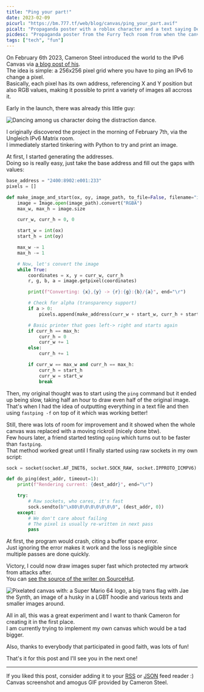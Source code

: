 ```yaml
---
title: "Ping your part!"
date: 2023-02-09
picurl: "https://bm.777.tf/web/blog/canvas/ping_your_part.avif"
picalt: "Propaganda poster with a roblox character and a text saying Defend the Canvas, Ping your Part"
picdesc: "Propaganda poster from the Furry Tech room from when the canvas was attacked"
tags: ["tech", "fun"]
---
```


On February 6th 2023, Cameron Steel introduced the world to the IPv6 Canvas via [a blog post of his](https://blog.tugzrida.xyz/2023/02/06/introducing-the-ipv6-canvas/).  
The idea is simple: a 256x256 pixel grid where you have to ping an IPv6 to change a pixel.  
Basically, each pixel has its own address, referencing X and Y position but also RGB values, making it possible to print a variety of images all accross it.

Early in the launch, there was already this little guy:

![Dancing among us character doing the distraction dance.](https://bm.777.tf/web/blog/canvas/amogus.gif)

I originally discovered the project in the morning of February 7th, via the Ungleich IPv6 Matrix room.  
I immediately started tinkering with Python to try and print an image.

At first, I started generating the addresses.  
Doing so is really easy, just take the base address and fill out the gaps with values:

```python
base_address = "2400:8902:e001:233"
pixels = []

def make_image_and_start(ox, oy, image_path, to_file=False, filename="image.txt"):
    image = Image.open(image_path).convert("RGBA")
    max_w, max_h = image.size

    curr_w, curr_h = 0, 0

    start_w = int(ox)
    start_h = int(oy)

    max_w -= 1
    max_h -= 1

    # Now, let's convert the image
    while True:
        coordinates = x, y = curr_w, curr_h
        r, g, b, a = image.getpixel(coordinates)

        print(f"Converting: {x},{y} -> {r}:{g}:{b}/{a}", end="\r")

        # Check for alpha (transparency support)
        if a > 0:
            pixels.append(make_address(curr_w + start_w, curr_h + start_h, r, g, b))

        # Basic printer that goes left-> right and starts again
        if curr_h == max_h:
            curr_h = 0
            curr_w += 1
        else:
            curr_h += 1

        if curr_w == max_w and curr_h == max_h:
            curr_h = start_h
            curr_w = start_w
            break
```

Then, my original thought was to start using the `ping` command but it ended up being slow, taking half an hour to draw even half of the original image.  
That's when I had the idea of outputting everything in a text file and then using `fastping -f` on top of it which was working better!

Still, there was lots of room for improvement and it showed when the whole canvas was replaced with a moving rickroll (nicely done btw).  
Few hours later, a friend started testing `oping` which turns out to be faster than `fastping`.  
That method worked great until I finally started using raw sockets in my own script:

```python
sock = socket(socket.AF_INET6, socket.SOCK_RAW, socket.IPPROTO_ICMPV6)

def do_ping(dest_addr, timeout=1):
    print(f"Rendering current: {dest_addr}", end="\r")

    try:
        # Raw sockets, who cares, it's fast
        sock.sendto(b"\x80\0\0\0\0\0\0\0", (dest_addr, 0))
    except:
        # We don't care about failing
        # The pixel is usually re-written in next pass
        pass
```

At first, the program would crash, citing a buffer space error.  
Just ignoring the error makes it work and the loss is negligible since multiple passes are done quickly.

Victory, I could now draw images super fast which protected my artwork from attacks after.  
You can [see the source of the writer on SourceHut](https://git.sr.ht/~jae/PixelPinger).

![Pixelated canvas with: a Super Mario 64 logo, a big trans flag with Jae the Synth, an image of a husky in a LGBT hoodie and various texts and smaller images around.](https://bm.777.tf/web/blog/canvas/canvas.png)

All in all, this was a great experiment and I want to thank Cameron for creating it in the first place.  
I am currently trying to implement my own canvas which would be a tad bigger.

Also, thanks to everybody that participated in good faith, was lots of fun!

That's it for this post and I'll see you in the next one!

---

If you liked this post, consider adding it to your [RSS](/blog/index.xml) or [JSON](/blog/index.json) feed reader :)  
Canvas screenshot and amogus GIF provided by Cameron Steel.
